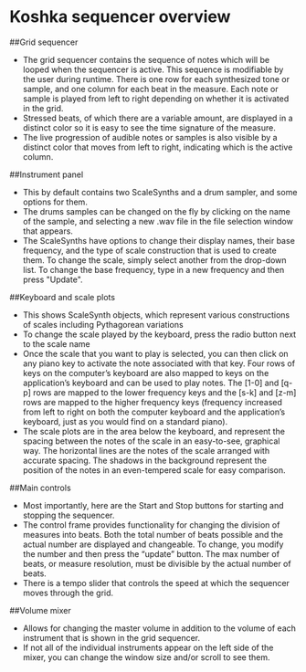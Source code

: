 Koshka sequencer overview
=========================

##Grid sequencer

* The grid sequencer contains the sequence of notes which will be looped when the sequencer is active. This sequence is modifiable by the user during runtime. There is one row for each synthesized tone or sample, and one column for each beat in the measure. Each note or sample is played from left to right depending on whether it is activated in the grid. 
* Stressed beats, of which there are a variable amount, are displayed in a distinct color so it is easy to see the time signature of the measure. 
* The live progression of audible notes or samples is also visible by a distinct color that moves from left to right, indicating which is the active column.

##Instrument panel

* This by default contains two ScaleSynths and a drum sampler, and some options for them.
* The drums samples can be changed on the fly by clicking on the name of the sample, and selecting a new .wav file in the file selection window that appears.
* The ScaleSynths have options to change their display names, their base frequency, and the type of scale construction that is used to create them. To change the scale, simply select another from the drop-down list. To change the base frequency, type in a new frequency and then press "Update". 

##Keyboard and scale plots

* This shows ScaleSynth objects, which represent various constructions of scales including Pythagorean variations
* To change the scale played by the keyboard, press the radio button next to the scale name
* Once the scale that you want to play is selected, you can then click on any piano key to activate the note associated with that key. Four rows of keys on the computer’s keyboard are also mapped to keys on the application’s keyboard and can be used to play notes. The [1-0] and [q-p] rows are mapped to the lower frequency keys and the [s-k] and [z-m] rows are mapped to the higher frequency keys (frequency increased from left to right on both the computer keyboard and the application’s keyboard, just as you would find on a standard piano). 
* The scale plots are in the area below the keyboard, and represent the spacing between the notes of the scale in an easy-to-see, graphical way. The horizontal lines are the notes of the scale arranged with accurate spacing. The shadows in the background represent the position of the notes in an even-tempered scale for easy comparison. 

##Main controls

* Most importantly, here are the Start and Stop buttons for starting and stopping the sequencer.
* The control frame provides functionality for changing the division of measures into beats. Both the total number of beats possible and the actual number are displayed and changeable. To change, you modify the number and then press the “update” button. The max number of beats, or measure resolution, must be divisible by the actual number of beats.
* There is a tempo slider that controls the speed at which the sequencer moves through the grid. 

##Volume mixer

* Allows for changing the master volume in addition to the volume of each instrument that is shown in the grid sequencer.
* If not all of the individual instruments appear on the left side of the mixer, you can change the window size and/or scroll to see them.

